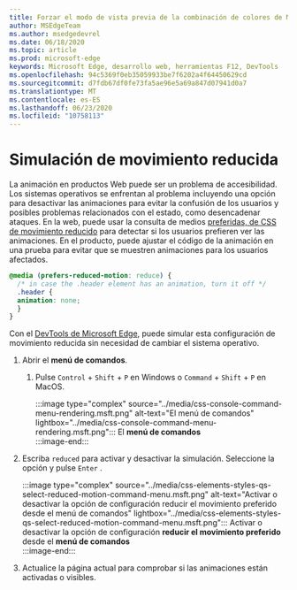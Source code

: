 ```yaml
---
title: Forzar el modo de vista previa de la combinación de colores de Microsoft Edge DevTools (CSS prefiere la combinación de colores)
author: MSEdgeTeam
ms.author: msedgedevrel
ms.date: 06/18/2020
ms.topic: article
ms.prod: microsoft-edge
keywords: Microsoft Edge, desarrollo web, herramientas F12, DevTools
ms.openlocfilehash: 94c5369f0eb35059933be7f6202a4f64450629cd
ms.sourcegitcommit: d7fdb67df0fe73fa5ae96e5a69a847d07941d0a7
ms.translationtype: MT
ms.contentlocale: es-ES
ms.lasthandoff: 06/23/2020
ms.locfileid: "10758113"
---
```

# Simulación de movimiento reducida  

La animación en productos Web puede ser un problema de accesibilidad.  Los sistemas operativos se enfrentan al problema incluyendo una opción para desactivar las animaciones para evitar la confusión de los usuarios y posibles problemas relacionados con el estado, como desencadenar ataques.  En la web, puede usar la consulta de medios [preferidas, de CSS de movimiento reducido][MDNPrefersReducedMotion] para detectar si los usuarios prefieren ver las animaciones.  En el producto, puede ajustar el código de la animación en una prueba para evitar que se muestren animaciones para los usuarios afectados.  

```css
@media (prefers-reduced-motion: reduce) {
  /* in case the .header element has an animation, turn it off */
  .header {
  animation: none;
  }
}
```  

Con el [DevTools de Microsoft Edge][DevtoolsGuideChromiumMain], puede simular esta configuración de movimiento reducida sin necesidad de cambiar el sistema operativo.  

1.  Abrir el **menú de comandos**.  
    1.  Pulse `Control` + `Shift` + `P` en Windows o `Command` + `Shift` + `P` en MacOS.  
        
        :::image type="complex" source="../media/css-console-command-menu-rendering.msft.png" alt-text="El menú de comandos" lightbox="../media/css-console-command-menu-rendering.msft.png":::
           El **menú de comandos**  
        :::image-end:::   
        
1.  Escriba `reduced` para activar y desactivar la simulación.  Seleccione la opción y pulse `Enter` .  
    
    :::image type="complex" source="../media/css-elements-styles-qs-select-reduced-motion-command-menu.msft.png" alt-text="Activar o desactivar la opción de configuración reducir el movimiento preferido desde el menú de comandos" lightbox="../media/css-elements-styles-qs-select-reduced-motion-command-menu.msft.png":::
       Activar o desactivar la opción de configuración **reducir el movimiento preferido** desde el **menú de comandos**  
    :::image-end:::  
    
1.  Actualice la página actual para comprobar si las animaciones están activadas o visibles.  
    
<!-- image links -->  

[ImageCommandMenu]: /microsoft-edge/devtools-guide-chromium/media/css-console-command-menu-rendering.msft.png "Ilustración 1: el menú de comandos"  
[ImageToggleReducedMotionFromCommandMenu]: /microsoft-edge/devtools-guide-chromium/media/css-elements-styles-qs-select-reduced-motion-command-menu.msft.png "Ilustración 2: conmutar movimiento reducido desde la paleta de comandos"

<!-- links -->  

[DevtoolsGuideChromiumMain]: ../../devtools-guide-chromium.md "Herramientas para desarrolladores de Microsoft Edge (cromo) Microsoft | Microsoft docs"  

[MDNPrefersReducedMotion]: https://developer.mozilla.org/en-US/docs/Web/CSS/@media/prefers-reduced-motion "preferido: ahorro: movimiento | MDN"  